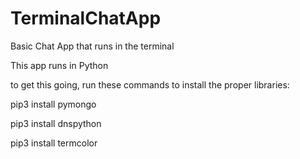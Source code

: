 # TerminalChatApp
Basic Chat App that runs in the terminal

This app runs in Python

to get this going, run these commands to install the proper libraries:

pip3 install pymongo

pip3 install dnspython

pip3 install termcolor
